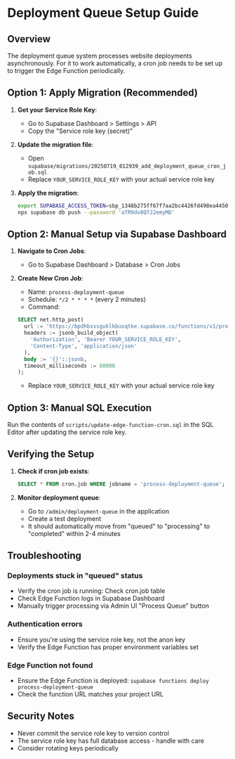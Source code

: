 # Deployment Queue Setup Guide

## Overview
The deployment queue system processes website deployments asynchronously. For it to work automatically, a cron job needs to be set up to trigger the Edge Function periodically.

## Option 1: Apply Migration (Recommended)

1. **Get your Service Role Key**:
   - Go to Supabase Dashboard > Settings > API
   - Copy the "Service role key (secret)"

2. **Update the migration file**:
   - Open `supabase/migrations/20250719_012939_add_deployment_queue_cron_job.sql`
   - Replace `YOUR_SERVICE_ROLE_KEY` with your actual service role key

3. **Apply the migration**:
   ```bash
   export SUPABASE_ACCESS_TOKEN=sbp_1348b275ff67f7aa2bc4426fd498ea44504bf612
   npx supabase db push --password 'aTR9dv8Q7J2emyMD'
   ```

## Option 2: Manual Setup via Supabase Dashboard

1. **Navigate to Cron Jobs**:
   - Go to Supabase Dashboard > Database > Cron Jobs

2. **Create New Cron Job**:
   - Name: `process-deployment-queue`
   - Schedule: `*/2 * * * *` (every 2 minutes)
   - Command:
   ```sql
   SELECT net.http_post(
     url := 'https://bpdhbxvsguklkbusqtke.supabase.co/functions/v1/process-deployment-queue',
     headers := jsonb_build_object(
       'Authorization', 'Bearer YOUR_SERVICE_ROLE_KEY',
       'Content-Type', 'application/json'
     ),
     body := '{}'::jsonb,
     timeout_milliseconds := 60000
   );
   ```
   - Replace `YOUR_SERVICE_ROLE_KEY` with your actual service role key

## Option 3: Manual SQL Execution

Run the contents of `scripts/update-edge-function-cron.sql` in the SQL Editor after updating the service role key.

## Verifying the Setup

1. **Check if cron job exists**:
   ```sql
   SELECT * FROM cron.job WHERE jobname = 'process-deployment-queue';
   ```

2. **Monitor deployment queue**:
   - Go to `/admin/deployment-queue` in the application
   - Create a test deployment
   - It should automatically move from "queued" to "processing" to "completed" within 2-4 minutes

## Troubleshooting

### Deployments stuck in "queued" status
- Verify the cron job is running: Check cron.job table
- Check Edge Function logs in Supabase Dashboard
- Manually trigger processing via Admin UI "Process Queue" button

### Authentication errors
- Ensure you're using the service role key, not the anon key
- Verify the Edge Function has proper environment variables set

### Edge Function not found
- Ensure the Edge Function is deployed: `supabase functions deploy process-deployment-queue`
- Check the function URL matches your project URL

## Security Notes
- Never commit the service role key to version control
- The service role key has full database access - handle with care
- Consider rotating keys periodically